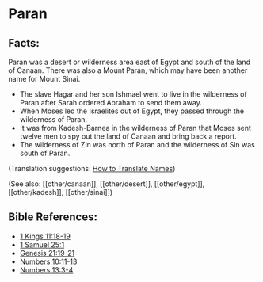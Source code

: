 # Paran #

## Facts: ##

Paran was a desert or wilderness area east of Egypt and south of the land of Canaan. There was also a Mount Paran, which may have been another name for Mount Sinai.

* The slave Hagar and her son Ishmael went to live in the wilderness of Paran after Sarah ordered Abraham to send them away.
* When Moses led the Israelites out of Egypt, they passed through the wilderness of Paran.
* It was from Kadesh-Barnea in the wilderness of Paran that Moses sent twelve men to spy out the land of Canaan and bring back a report.
* The wilderness of Zin was north of Paran and the wilderness of Sin was south of Paran.

(Translation suggestions: [How to Translate Names](en/ta-vol1/translate/man/translate-names))

(See also: [[other/canaan]], [[other/desert]], [[other/egypt]], [[other/kadesh]], [[other/sinai]])

## Bible References: ##

* [1 Kings 11:18-19](en/tn/1ki/help/11/18)
* [1 Samuel 25:1](en/tn/1sa/help/25/01)
* [Genesis 21:19-21](en/tn/gen/help/21/19)
* [Numbers 10:11-13](en/tn/num/help/10/11)
* [Numbers 13:3-4](en/tn/num/help/13/03)